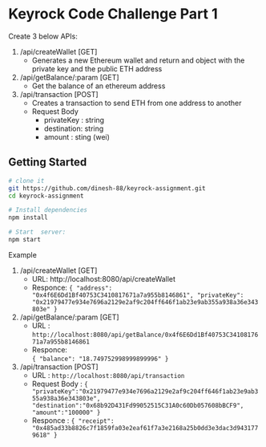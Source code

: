 Keyrock Code Challenge Part 1
==================================
Create 3 below APIs:

1. /api/createWallet [GET] 
    -  Generates a new Ethereum wallet and return and object with the private key and the public ETH address
2. /api/getBalance/:param [GET]
    - Get the balance of an ethereum address
3. /api/transaction  [POST] 
    - Creates a transaction to send ETH from one address to another
    - Request Body 
        - privateKey : string
        - destination: string
        - amount : sting (wei)
              

Getting Started
---------------

```sh
# clone it
git https://github.com/dinesh-88/keyrock-assignment.git
cd keyrock-assignment

# Install dependencies
npm install

# Start  server:
npm start
```
Example 
1. /api/createWallet [GET] 
    - URL: http://localhost:8080/api/createWallet
    - Responce: 
           ```{
            "address": "0x4f6E6Dd1Bf40753C3410817671a7a955b8146861",
            "privateKey": "0x21979477e934e7696a2129e2af9c204ff646f1ab23e9ab355a938a36e343803e"
            }```
2. /api/getBalance/:param [GET]   
    - URL : `http://localhost:8080/api/getBalance/0x4f6E6Dd1Bf40753C3410817671a7a955b8146861`
    - Responce:    
            ```{
            "balance": "18.749752998999899996"
            }   ```
3. /api/transaction  [POST]             
    - URL : `http://localhost:8080/api/transaction`
    - Request Body : 
                    ```{
                      "privateKey":"0x21979477e934e7696a2129e2af9c204ff646f1ab23e9ab355a938a36e343803e",
                      "destination":"0x68b92D431Fd99052515C31A0c60Db057608bBCF9",
                      "amount":"100000"
                    }```
    - Responce : 
               ```{
               "receipt": "0x485ad33b8826c7f1859fa03e2eaf61f7a3e2168a25b0dd3e3dac3d9431779618"
               }```        